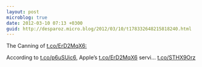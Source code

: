 ```yaml
---
layout: post
microblog: true
date: 2012-03-10 07:13 +0300
guid: http://desparoz.micro.blog/2012/03/10/t178332648215818240.html
---
```

The Canning of [t.co/ErD2MqX6:]([t.co/ErD2MqX6](http://t.co/ErD2MqX6):) 

 According to [t.co/p6uSUic6,](http://t.co/p6uSUic6,) Apple’s [t.co/ErD2MqX6](http://t.co/ErD2MqX6) servi... [t.co/STHX9Orz](http://t.co/STHX9Orz)
